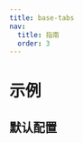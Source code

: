 ```yaml
---
title: base-tabs
nav:
  title: 指南
  order: 3
---
```


# 示例

## 默认配置

```jsx | pure

```

<code src="../examples/base-tabs-use.tsx" />
